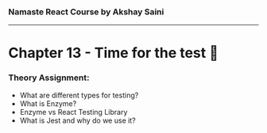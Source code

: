 ### Namaste React Course by Akshay Saini
---

# Chapter 13 - Time for the test 🔬

### Theory Assignment:
- What are different types for testing?
- What is Enzyme?
- Enzyme vs React Testing Library
- What is Jest and why do we use it?